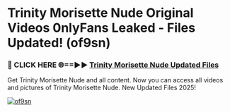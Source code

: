 # Trinity Morisette Nude Original Videos 0nlyFans Leaked - Files Updated! (of9sn)

<h3>🔴 CLICK HERE 🌐==►► <a href="https://tinyurl.com/52m3yx9h" rel="nofollow">Trinity Morisette Nude Updated Files</a></h3>

Get Trinity Morisette Nude and all content. Now you can access all videos and pictures of Trinity Morisette Nude. New Updated Files 2025!

[![of9sn](https://i.imgur.com/TnHtlc8.gif)](https://tinyurl.com/52m3yx9h)
